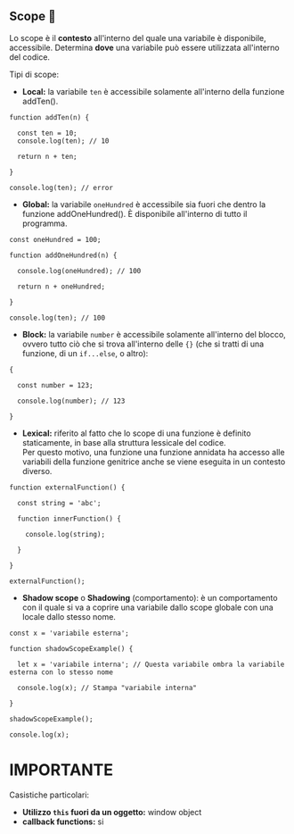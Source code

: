 ## Scope 🔫

Lo scope è il **contesto** all'interno del quale una variabile è disponibile, accessibile. Determina **dove** una variabile può essere utilizzata all'interno del codice.

Tipi di scope:

- **Local:** la variabile `ten` è accessibile solamente all'interno della funzione addTen().

```
function addTen(n) {

  const ten = 10;
  console.log(ten); // 10

  return n + ten;

}

console.log(ten); // error
```

- **Global:** la variabile `oneHundred` è accessibile sia fuori che dentro la funzione addOneHundred(). È disponibile all'interno di tutto il programma.

```
const oneHundred = 100;

function addOneHundred(n) {

  console.log(oneHundred); // 100

  return n + oneHundred;

}

console.log(ten); // 100
```

- **Block:** la variabile `number` è accessibile solamente all'interno del blocco, ovvero tutto ciò che si trova all'interno delle `{}` (che si tratti di una funzione, di un `if...else`, o altro):

```
{

  const number = 123;

  console.log(number); // 123

}
```

- **Lexical:** riferito al fatto che lo scope di una funzione è definito staticamente, in base alla struttura lessicale del codice.\
  Per questo motivo, una funzione una funzione annidata ha accesso alle variabili della funzione genitrice anche se viene eseguita in un contesto diverso.

```
function externalFunction() {

  const string = 'abc';

  function innerFunction() {

    console.log(string);

  }

}

externalFunction();
```

- **Shadow scope** o **Shadowing** (comportamento): è un comportamento con il quale si va a coprire una variabile dallo scope globale con una locale dallo stesso nome.

```
const x = 'variabile esterna';

function shadowScopeExample() {

  let x = 'variabile interna'; // Questa variabile ombra la variabile esterna con lo stesso nome

  console.log(x); // Stampa "variabile interna"

}

shadowScopeExample();

console.log(x);
```

# IMPORTANTE

Casistiche particolari:
- **Utilizzo ```this``` fuori da un oggetto:** window object
- **callback functions:** si 